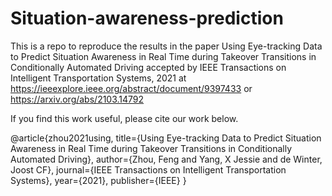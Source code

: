 # Situation-awareness-prediction

This is a repo to reproduce the results in the paper Using Eye-tracking Data to Predict Situation Awareness in Real Time during Takeover Transitions in Conditionally Automated Driving accepted by IEEE Transactions on Intelligent Transportation Systems, 2021 at https://ieeexplore.ieee.org/abstract/document/9397433
or https://arxiv.org/abs/2103.14792

If you find this work useful, please cite our work below.

@article{zhou2021using,
  title={Using Eye-tracking Data to Predict Situation Awareness in Real Time during Takeover Transitions in Conditionally Automated Driving},
  author={Zhou, Feng and Yang, X Jessie and de Winter, Joost CF},
  journal={IEEE Transactions on Intelligent Transportation Systems},
  year={2021},
  publisher={IEEE}
}


